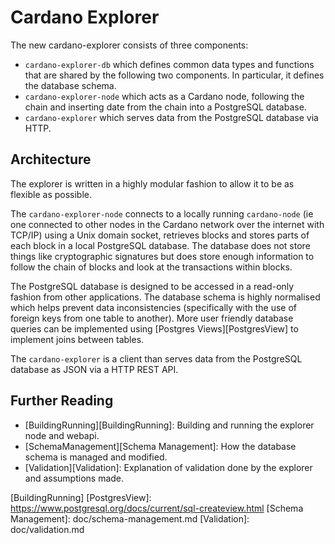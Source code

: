 # Cardano Explorer

The new cardano-explorer consists of three components:

* `cardano-explorer-db` which defines common data types and functions that are shared by the
  following two components. In particular, it defines the database schema.
* `cardano-explorer-node` which acts as a Cardano node, following the chain and inserting
  date from the chain into a PostgreSQL database.
* `cardano-explorer` which serves data from the PostgreSQL database via HTTP.


## Architecture

The explorer is written in a highly modular fashion to allow it to be as flexible as possible.

The `cardano-explorer-node` connects to a locally running `cardano-node` (ie one connected to other
nodes in the Cardano network over the internet with TCP/IP) using a Unix domain socket, retrieves
blocks and stores parts of each block in a local PostgreSQL database. The database does not store
things like cryptographic signatures but does store enough information to follow the chain of
blocks and look at the transactions within blocks.

The PostgreSQL database is designed to be accessed in a read-only fashion from other applications.
The database schema is highly normalised which helps prevent data inconsistencies (specifically
with the use of foreign keys from one table to another). More user friendly database queries can be
implemented using [Postgres Views][PostgresView] to implement joins between tables.

The `cardano-explorer` is a client than serves data from the PostgreSQL database as JSON via a
HTTP REST API.


## Further Reading

* [BuildingRunning][BuildingRunning]: Building and running the explorer node and webapi.
* [SchemaManagement][Schema Management]: How the database schema is managed and modified.
* [Validation][Validation]: Explanation of validation done by the explorer and assumptions made.

[BuildingRunning]
[PostgresView]: https://www.postgresql.org/docs/current/sql-createview.html
[Schema Management]: doc/schema-management.md
[Validation]: doc/validation.md
